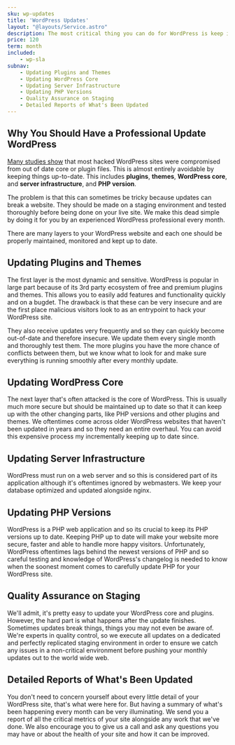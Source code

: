 ```yaml
---
sku: wp-updates
title: 'WordPress Updates'
layout: "@layouts/Service.astro"
description: The most critical thing you can do for WordPress is keep its plugins and core up-to-date. We do this for you every month, safely and effectively with reporting on how things went.
price: 120
term: month
included: 
    - wp-sla
subnav:
    - Updating Plugins and Themes
    - Updating WordPress Core
    - Updating Server Infrastructure
    - Updating PHP Versions
    - Quality Assurance on Staging
    - Detailed Reports of What's Been Updated
---
```


## Why You Should Have a Professional Update WordPress

[Many studies show](https://sucuri.net/reports/19-sucuri-2018-hacked-report.pdf) that most hacked WordPress sites were compromised from out of date core or plugin files. This is almost entirely avoidable by keeping things up-to-date. This includes **plugins**, **themes**, **WordPress core**, and **server infrastructure**, and **PHP version**.

The problem is that this can sometimes be tricky because updates can break a website. They should be made on a staging environment and tested thoroughly before being done on your live site. We make this dead simple by doing it for you by an experienced WordPress professional every month.

There are many layers to your WordPress website and each one should be properly maintained, monitored and kept up to date. 

## Updating Plugins and Themes

The first layer is the most dynamic and sensitive. WordPress is popular in large part because of its 3rd party ecosystem of free and premium plugins and themes. This allows you to easily add features and functionality quickly and on a bugdet. The drawback is that these can be very insecure and are the first place malicious visitors look to as an entrypoint to hack your WordPress site. 

They also receive updates very frequently and so they can quickly become out-of-date and therefore insecure. We update them every single month and thoroughly test them. The more plugins you have the more chance of conflicts between them, but we know what to look for and make sure everything is running smoothly after every monthly update.

## Updating WordPress Core

The next layer that's often attacked is the core of WordPress. This is usually much more secure but should be maintained up to date so that it can keep up with the other changing parts, like PHP versions and other plugins and themes. We oftentimes come across older WordPress websites that haven't been updated in years and so they need an entire overhaul. You can avoid this expensive process my incrementally keeping up to date since.

## Updating Server Infrastructure

WordPress must run on a web server and so this is considered part of its application although it's oftentimes ignored by webmasters. We keep your database optimized and updated alongside nginx.

## Updating PHP Versions

WordPress is a PHP web application and so its crucial to keep its PHP versions up to date. Keeping PHP up to date will make your website more secure, faster and able to handle more happy visitors. Unfortunately, WordPress oftentimes lags behind the newest versions of PHP and so careful testing and knowledge of WordPress's changelog is needed to know when the soonest moment comes to carefully update PHP for your WordPress site.

## Quality Assurance on Staging

We'll admit, it's pretty easy to update your WordPress core and plugins. However, the hard part is what happens after the update finishes. Sometimes updates break things, things you may not even be aware of. We're experts in quality control, so we execute all updates on a dedicated and perfectly replicated staging environment in order to ensure we catch any issues in a non-critical environment before pushing your monthly updates out to the world wide web. 

## Detailed Reports of What's Been Updated

You don't need to concern yourself about every little detail of your WordPress site, that's what were here for. But having a summary of what's been happening every month can be very illuminating. We send you a report of all the critical metrics of your site alongside any work that we've done. We also encourage you to give us a call and ask any questions you may have or about the health of your site and how it can be improved.

